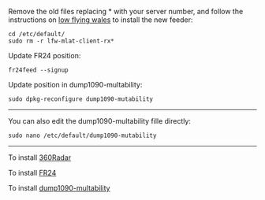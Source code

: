 Remove the old files replacing * with your server number, and follow the instructions on [low flying wales](http://radar.lowflyingwales.co.uk/installing-the-mlat-client-on-a-raspberry-pi-python-3-4/) to install the new feeder:

    cd /etc/default/
    sudo rm -r lfw-mlat-client-rx*
       
Update FR24 position:

    fr24feed --signup

Update position in dump1090-multability:

    sudo dpkg-reconfigure dump1090-mutability

---
You can also edit the dump1090-multability fille directly:

    sudo nano /etc/default/dump1090-mutability 
    
---
To install [360Radar](http://radar.lowflyingwales.co.uk/installing-and-using-a-dvb-t-dongle-on-a-raspberry-pi/)

To install [FR24](https://forum.flightradar24.com/threads/8908-New-Flightradar24-feeding-software-for-Raspberry-Pie?p=66479#post66479)

To install [dump1090-multability](Install%20dump1090-multability%20fork.md)
